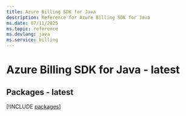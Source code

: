 ```yaml
---
title: Azure Billing SDK for Java
description: Reference for Azure Billing SDK for Java
ms.date: 07/11/2025
ms.topic: reference
ms.devlang: java
ms.service: billing
---
```

# Azure Billing SDK for Java - latest
## Packages - latest
[!INCLUDE [packages](billing-index.md)]